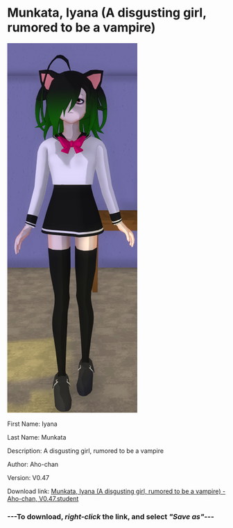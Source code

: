 # Munkata, Iyana (A disgusting girl, rumored to be a vampire)

<img src = "https://raw.githubusercontent.com/Arbiter1223/Daigaku-Gurashi-Custom-Students/master/Students/Files/Munkata%2C%20Iyana%20(A%20disgusting%20girl%2C%20rumored%20to%20be%20a%20vampire).png">

First Name: Iyana

Last Name: Munkata

Description: A disgusting girl, rumored to be a vampire

Author: Aho-chan

Version: V0.47

Download link: <a href="https://raw.githubusercontent.com/Arbiter1223/Daigaku-Gurashi-Custom-Students/master/Students/Files/Munkata%2C%20Iyana%20(A%20disgusting%20girl%2C%20rumored%20to%20be%20a%20vampire)%20-%20Aho-chan%2C%20V0.47.student">Munkata, Iyana (A disgusting girl, rumored to be a vampire) - Aho-chan, V0.47.student</a>

### ---**To download, _right-click_ the link, and select _"Save as"_**---
